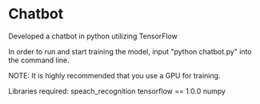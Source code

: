 # Chatbot
Developed a chatbot in python utilizing TensorFlow

In order to run and start training the model, input "python chatbot.py" into the command line.

NOTE: It is highly recommended that you use a GPU for training.

Libraries required:
speach_recognition
tensorflow == 1.0.0
numpy
